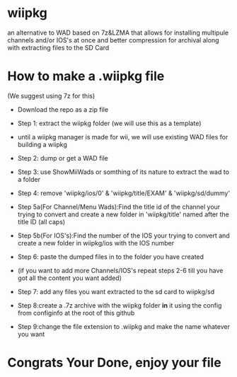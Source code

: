 # wiipkg
an alternative to WAD based on 7z&LZMA that allows for installing multipule channels and/or IOS's at once and better compression for archival along with extracting files to the SD Card



# How to make a .wiipkg file
(We suggest using 7z for this)

- Download the repo as a zip file 
- Step 1: extract the wiipkg folder (we will use this as a template)

- until a wiipkg manager is made for wii, we will use existing WAD files for building a wiipkg
- Step 2: dump or get a WAD file
- Step 3: use ShowMiiWads or somthing of its nature to extract the wad to a folder
- Step 4: remove 'wiipkg/ios/0' & 'wiipkg/title/EXAM' & 'wiipkg/sd/dummy'
- Step 5a(For Channel/Menu Wads):Find the title id of the channel your trying to convert and create a new folder in 'wiipkg/title' named after the title ID (all caps)
- Step 5b(For IOS's):Find the number of the IOS your trying to convert and create a new folder in wiipkg/ios with the IOS number
- Step 6: paste the dumped files in to the folder you have created
- (if you want to add more Channels/IOS's repeat steps 2-6 till you have got all the content you want added)
- Step 7: add any files you want extracted to the sd card to wiipkg/sd
- Step 8:create a .7z archive with the wiipkg folder **in** it using the config from configinfo at the root of this github


- Step 9:change the file extension to .wiipkg and make the name whatever you want
# Congrats Your Done, enjoy your file
